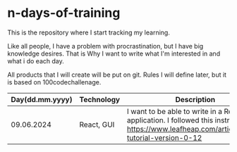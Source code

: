 # n-days-of-training
This is the repository where I start tracking my learning.

Like all people, I have a problem with procrastination, but I have big knowledge desires. That is Why I want to write what I'm interested in and what i do each day. 

All products that I will create will be put on git. Rules I will define later, but it is based on 100codechallenage.

| Day(dd.mm.yyyy) | Technology | Description |
| - | -| - | 
| 09.06.2024 | React, GUI | I want to be able to write in a React GUI application. I followed this instruction. https://www.leafheap.com/articles/iced-tutorial-version-0-12 |

